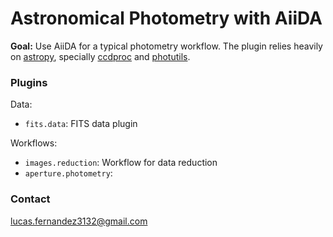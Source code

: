 # Astronomical Photometry with AiiDA

<b>Goal:</b> Use AiiDA for a typical photometry workflow.
The plugin relies heavily on [astropy](https://www.astropy.org/), specially [ccdproc](https://ccdproc.readthedocs.io/en/latest/) and [photutils](https://photutils.readthedocs.io/en/stable/).

### Plugins
Data:
- `fits.data`: FITS data plugin

Workflows:
- `images.reduction`: Workflow for data reduction
- `aperture.photometry`:


### Contact

lucas.fernandez3132@gmail.com
